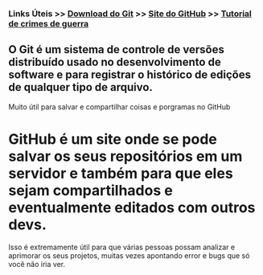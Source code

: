 ### Links Úteis  >> [Download do Git](https://git-scm.com/downloads)   >> [Site do GitHub](https://github.com/)  >> [Tutorial de crimes de guerra](https://youtu.be/3OeO8ORzLK8)

## O Git é um sistema de controle de versões distribuído usado no desenvolvimento de software e para registrar o histórico de edições de qualquer tipo de arquivo.
Muito útil para salvar e compartilhar coisas e porgramas no GitHub

# GitHub é um site onde se pode salvar os seus repositórios em um servidor e também para que eles sejam compartilhados e eventualmente editados com outros devs. 
Isso é extremamente útil para que várias pessoas possam analizar e aprimorar os seus projetos, muitas vezes apontando error e bugs que só você não iria ver. 